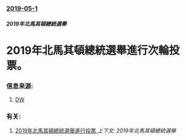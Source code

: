 ### [2019-05-1](/news/2019/05/1/index.md)

##### 2019年北馬其頓總統選舉
# 2019年北馬其頓總統選舉進行次輪投票。 




### 信息来源:

1. [DW](https://www.dw.com/en/north-macedonia-votes-in-polarized-presidential-runoff/a-48605685)

### 有关:

1. [2019年北馬其頓總統選舉進行投票 ](/news/2019/04/21/2019年北馬其頓總統選舉進行投票.md) _上下文: 2019年北馬其頓總統選舉_
